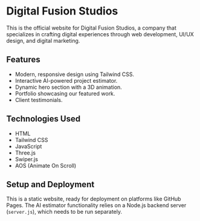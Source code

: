 # Digital Fusion Studios

This is the official website for Digital Fusion Studios, a company that specializes in crafting digital experiences through web development, UI/UX design, and digital marketing.

## Features
- Modern, responsive design using Tailwind CSS.
- Interactive AI-powered project estimator.
- Dynamic hero section with a 3D animation.
- Portfolio showcasing our featured work.
- Client testimonials.

## Technologies Used
- HTML
- Tailwind CSS
- JavaScript
- Three.js
- Swiper.js
- AOS (Animate On Scroll)

## Setup and Deployment
This is a static website, ready for deployment on platforms like GitHub Pages. The AI estimator functionality relies on a Node.js backend server (`server.js`), which needs to be run separately.
